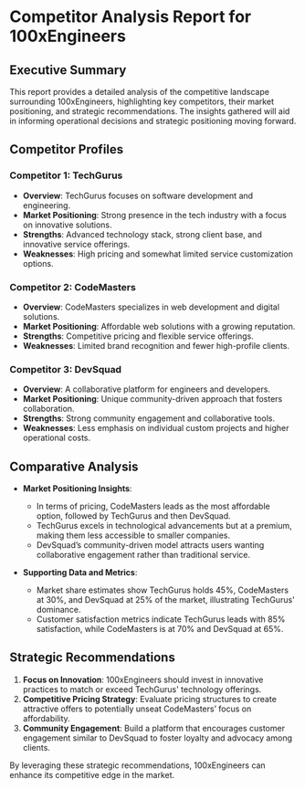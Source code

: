 # Competitor Analysis Report for 100xEngineers

## Executive Summary
This report provides a detailed analysis of the competitive landscape surrounding 100xEngineers, highlighting key competitors, their market positioning, and strategic recommendations. The insights gathered will aid in informing operational decisions and strategic positioning moving forward.

## Competitor Profiles
### Competitor 1: TechGurus
- **Overview**: TechGurus focuses on software development and engineering.
- **Market Positioning**: Strong presence in the tech industry with a focus on innovative solutions.
- **Strengths**: Advanced technology stack, strong client base, and innovative service offerings.
- **Weaknesses**: High pricing and somewhat limited service customization options.

### Competitor 2: CodeMasters
- **Overview**: CodeMasters specializes in web development and digital solutions.
- **Market Positioning**: Affordable web solutions with a growing reputation.
- **Strengths**: Competitive pricing and flexible service offerings.
- **Weaknesses**: Limited brand recognition and fewer high-profile clients.

### Competitor 3: DevSquad
- **Overview**: A collaborative platform for engineers and developers.
- **Market Positioning**: Unique community-driven approach that fosters collaboration.
- **Strengths**: Strong community engagement and collaborative tools.
- **Weaknesses**: Less emphasis on individual custom projects and higher operational costs.

## Comparative Analysis
- **Market Positioning Insights**:
    - In terms of pricing, CodeMasters leads as the most affordable option, followed by TechGurus and then DevSquad.
    - TechGurus excels in technological advancements but at a premium, making them less accessible to smaller companies.
    - DevSquad’s community-driven model attracts users wanting collaborative engagement rather than traditional service.

- **Supporting Data and Metrics**:
    - Market share estimates show TechGurus holds 45%, CodeMasters at 30%, and DevSquad at 25% of the market, illustrating TechGurus' dominance.
    - Customer satisfaction metrics indicate TechGurus leads with 85% satisfaction, while CodeMasters is at 70% and DevSquad at 65%.

## Strategic Recommendations
1. **Focus on Innovation**: 100xEngineers should invest in innovative practices to match or exceed TechGurus' technology offerings.
2. **Competitive Pricing Strategy**: Evaluate pricing structures to create attractive offers to potentially unseat CodeMasters’ focus on affordability.
3. **Community Engagement**: Build a platform that encourages customer engagement similar to DevSquad to foster loyalty and advocacy among clients.

By leveraging these strategic recommendations, 100xEngineers can enhance its competitive edge in the market.
